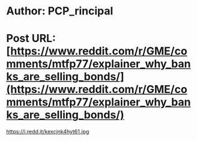 # Author: PCP_rincipal
# Post URL: [https://www.reddit.com/r/GME/comments/mtfp77/explainer_why_banks_are_selling_bonds/](https://www.reddit.com/r/GME/comments/mtfp77/explainer_why_banks_are_selling_bonds/)


https://i.redd.it/kexcjnk4hyt61.jpg